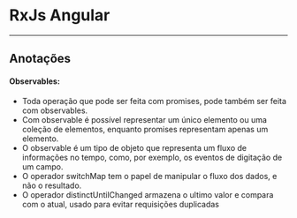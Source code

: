 # RxJs Angular

----

## Anotações

#### Observables:
- Toda operação que pode ser feita com promises, pode também ser feita com observables.
- Com observable é possível representar um único elemento ou uma coleção de elementos, enquanto promises representam apenas um elemento.
- O observable é um tipo de objeto que representa um fluxo de informações no tempo, como, por exemplo, os eventos de digitação de um campo.
- O operador switchMap tem o papel de manipular o fluxo dos dados, e não o resultado.
- O operador distinctUntilChanged armazena o ultimo valor e compara com o atual, usado para evitar requisições duplicadas

